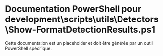 # Documentation PowerShell pour development\scripts\utils\Detectors\Show-FormatDetectionResults.ps1

Cette documentation est un placeholder et doit être générée par un outil PowerShell spécifique.

